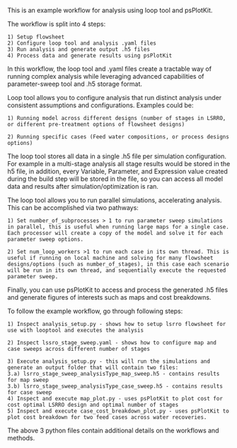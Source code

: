This is an example workflow for analysis using loop tool and psPlotKit. 

The workflow is split into 4 steps:

    1) Setup flowsheet
    2) Configure loop tool and analysis .yaml files
    3) Run analysis and generate output .h5 files
    4) Process data and generate results using psPlotKit

In this workflow, the loop tool and .yaml files create a tractable way of running complex analysis while leveraging advanced capabilities of parameter-sweep tool and .h5 storage format. 

Loop tool allows you to configure analysis that run distinct analysis under consistent assumptions and configurations. Examples could be:

    1) Running model across different designs (number of stages in LSRRO, or different pre-treatment options of flowsheet designs)

    2) Running specific cases (Feed water compositions, or process designs options)

The loop tool stores all data in a single .h5 file per simulation configuration. For example in a multi-stage analysis all stage results would be stored in the h5 file, in addition, every Variable, Parameter, and Expression value created during the build step will be stored in the file, so you can access all model data and results after simulation/optimization is ran. 

The loop tool allows you to run parallel simulations, accelerating analysis. This can be accomplished via two pathways:

    1) Set number_of_subprocesses > 1 to run parameter sweep simulations in parallel, this is useful when running large maps for a single case. Each processor will create a copy of the model and solve it for each parameter sweep options.

    2) Set num_loop_workers >1 to run each case in its own thread. This is useful if running on local machine and solving for many flowsheet designs/options (such as number_of_stages), in this case each scenario will be run in its own thread, and sequentially execute the requested parameter sweep. 

Finally, you can use psPlotKit to access and process the generated .h5 files and generate figures of interests such as maps and cost breakdowns. 

To follow the example workflow, go through following steps:

    1) Inspect analysis_setup.py - shows how to setup lsrro flowsheet for use with looptool and executes the analysis 

    2) Inspect lssro_stage_sweep.yaml - shows how to configure map and case sweeps across different number of stages

    3) Execute analysis_setup.py - this will run the simulations and generate an output folder that will contain two files:
    3.a) lsrro_stage_sweep_analysisType_map_sweep.h5 - contains results for map sweep
    3.b) lsrro_stage_sweep_analysisType_case_sweep.h5 - contains results for case sweep
    4) Inspect and execute map_plot.py - uses psPlotKit to plot cost for cost optimal LSRRO design and optimal number of stages
    5) Inspect and execute case_cost_breakdown_plot.py - uses psPlotKit to plot cost breakdown for two feed cases across water recoveries.

The above 3 python files contain additional details on the workflows and methods. 

